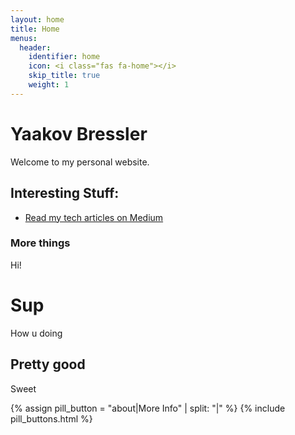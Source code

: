 ```yaml
---
layout: home
title: Home
menus:
  header:
    identifier: home
    icon: <i class="fas fa-home"></i>
    skip_title: true
    weight: 1
---
```

# Yaakov Bressler
Welcome to my personal website.

## Interesting Stuff: <i class="fas fa-star"></i>
* [Read my tech articles on Medium](https://medium.com/@yaakovbressler)


### More things
Hi!

# Sup
How u doing


## Pretty good
Sweet

{% assign pill_button = "about|More Info" | split: "|" %}
{% include pill_buttons.html %}
